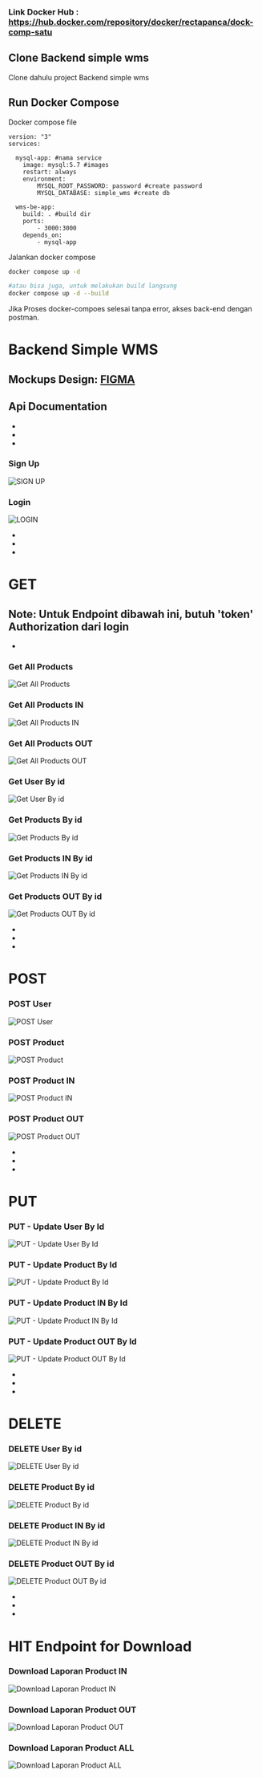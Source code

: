 ### Link Docker Hub : https://hub.docker.com/repository/docker/rectapanca/dock-comp-satu

## Clone Backend simple wms

Clone dahulu project Backend simple wms



## Run Docker Compose

Docker compose file
```docker-compose
version: "3"
services:

  mysql-app: #nama service
    image: mysql:5.7 #images
    restart: always
    environment:
        MYSQL_ROOT_PASSWORD: password #create password
        MYSQL_DATABASE: simple_wms #create db
  
  wms-be-app:
    build: . #build dir
    ports: 
        - 3000:3000
    depends_on: 
        - mysql-app
```

Jalankan docker compose
```sh
docker compose up -d

#atau bisa juga, untuk melakukan build langsung
docker compose up -d --build
```
Jika Proses docker-compoes selesai tanpa error, akses back-end dengan postman.







# Backend Simple WMS

## Mockups Design: [FIGMA](https://www.figma.com/file/xZU0wwbhsbLdGLpCO6QFCP/Vuex?node-id=19%3A48)

## Api Documentation

-
-
-

### Sign Up

![SIGN UP](./asset/img/signup.jpeg)

### Login

![LOGIN](./asset/img/login.jpeg)

-
-
-

# GET

## Note: Untuk Endpoint dibawah ini, butuh 'token' Authorization dari login

-

### Get All Products

![Get All Products](./asset/img/get-all-products.jpeg)

### Get All Products IN

![Get All Products IN](./asset/img/get-all-products-in.jpeg)

### Get All Products OUT

![Get All Products OUT](./asset/img/get-all-products-out.jpeg)

### Get User By id

![Get User By id](./asset/img/get-user-by-id.jpeg)

### Get Products By id

![Get Products By id](./asset/img/get-product-by-id.jpeg)

### Get Products IN By id

![Get Products IN By id](./asset/img/get-product-in-by-id.jpeg)

### Get Products OUT By id

![Get Products OUT By id](./asset/img/get-product-out-by-id.jpeg)

-
-
-

# POST

### POST User

![POST User](./asset/img/post-user.jpeg)

### POST Product

![POST Product](./asset/img/post-product.jpeg)

### POST Product IN

![POST Product IN](./asset/img/post-product-in.jpeg)

### POST Product OUT

![POST Product OUT](./asset/img/post-product-out.jpeg)

-
-
-

# PUT

### PUT - Update User By Id

![PUT - Update User By Id](./asset/img/put-user-by-id.jpeg)

### PUT - Update Product By Id

![PUT - Update Product By Id](./asset/img/put-product-by-id.jpeg)

### PUT - Update Product IN By Id

![PUT - Update Product IN By Id](./asset/img/put-product-in-by-id.jpeg)

### PUT - Update Product OUT By Id

![PUT - Update Product OUT By Id](./asset/img/put-product-out-by-id.jpeg)

-
-
-

# DELETE

### DELETE User By id

![DELETE User By id](./asset/img/delete-user-by-id.jpeg)

### DELETE Product By id

![DELETE Product By id](./asset/img/delete-product-by-id.jpeg)

### DELETE Product IN By id

![DELETE Product IN By id](./asset/img/delete-product-in-by-id.jpeg)

### DELETE Product OUT By id

![DELETE Product OUT By id](./asset/img/delete-product-out-by-id.jpeg)

-
-
-

# HIT Endpoint for Download

### Download Laporan Product IN

![Download Laporan Product IN](./asset/img/laporan-product-in.jpeg)

### Download Laporan Product OUT

![Download Laporan Product OUT](./asset/img/laporan-product-out.jpeg)

### Download Laporan Product ALL

![Download Laporan Product ALL](./asset/img/laporan-product-all.jpeg)
